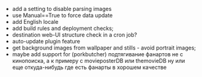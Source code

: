 * add a setting to disable parsing images
* use Manual==True to force data update
* add English locale
* add build rules and deployment checks;
* destination web-UI structure check in a cron job?
* auto-update plugin feature
* get background images from wallpaper and stills - avoid portrait images;
* maybe add support for (porkbutcher) подтягивание фанартов не с кинопоиска, а к примеру с movieposterDB или themovieDB ну или еще откуда-нибудь где есть фанарты в хорошем качестве
